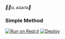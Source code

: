 *🧚‍♂️ꜱʟ ᴀꜱɪᴀᴛᴀ💫*

    

### Simple Method

[![Run on Repl.it](https://repl.it/badge/github/quiec/whatsasena)](https://replit.com/@Thisan01/ASIATA-WA)
[![Deploy](https://www.herokucdn.com/deploy/button.svg)](https://heroku.com/deploy?template=https://github.com/Thisan01/WhatsAsenaDuplicated)
